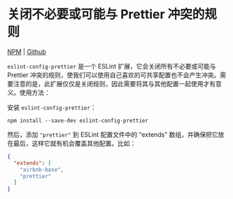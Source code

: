 # 关闭不必要或可能与 Prettier 冲突的规则

[NPM](https://www.npmjs.com/package/eslint-config-prettier) | [Github](https://github.com/prettier/eslint-config-prettier)

`eslint-config-prettier` 是一个 ESLint 扩展，它会关闭所有不必要或可能与 Prettier 冲突的规则，使我们可以使用自己喜欢的可共享配置也不会产生冲突。需要注意的是，此扩展仅仅是关闭规则，因此需要将其与其他配置一起使用才有意义。使用方法：

安装 `eslint-config-prettier`：

```shell
npm install --save-dev eslint-config-prettier
```

然后，添加 `"prettier"` 到 ESLint 配置文件中的 “extends” 数组，并确保把它放在最后，这样它就有机会覆盖其他配置。比如：

```JSON
{
  "extends": [
    "airbnb-base",
    "prettier"
  ]
}
```
